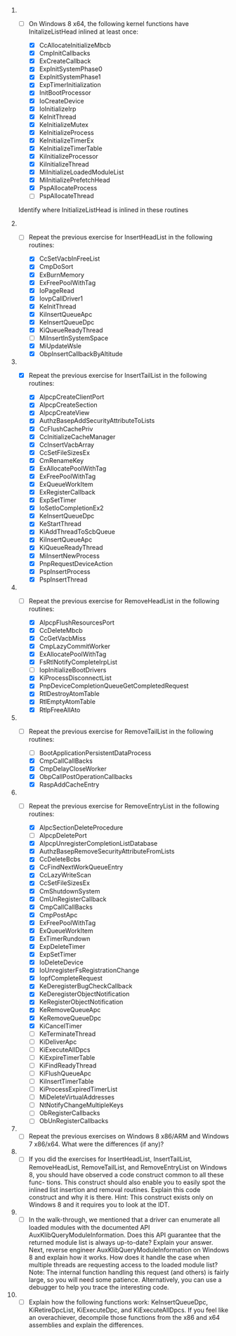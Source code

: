 1. - [ ] On Windows 8 x64, the following kernel functions have
	 	 InitalizeListHead inlined at least once:

		- [x] CcAllocateInitializeMbcb
		- [x] CmpInitCallbacks
		- [x] ExCreateCallback
		- [x] ExpInitSystemPhase0
		- [x] ExpInitSystemPhase1
		- [x] ExpTimerInitialization
		- [x] InitBootProcessor
		- [x] IoCreateDevice
		- [x] IoInitializeIrp
		- [x] KeInitThread
		- [x] KeInitializeMutex
		- [x] KeInitializeProcess
		- [x] KeInitializeTimerEx
		- [x] KeInitializeTimerTable
		- [x] KiInitializeProcessor
		- [x] KiInitializeThread
		- [x] MiInitializeLoadedModuleList
		- [x] MiInitializePrefetchHead
		- [x] PspAllocateProcess
		- [ ] PspAllocateThread

	Identify where InitializeListHead is inlined in these routines

2. - [ ]  Repeat the previous exercise for InsertHeadList in the
		  following routines:

		- [x] CcSetVacbInFreeList
		- [x] CmpDoSort
		- [x] ExBurnMemory
		- [x] ExFreePoolWithTag
		- [x] IoPageRead
		- [x] IovpCallDriver1
		- [x] KeInitThread
		- [x] KiInsertQueueApc
		- [x] KeInsertQueueDpc
		- [x] KiQueueReadyThread
		- [ ] MiInsertInSystemSpace
		- [x] MiUpdateWsle
		- [x] ObpInsertCallbackByAltitude

3. - [x]  Repeat the previous exercise for InsertTailList in the
		  following routines:

	  	- [x] AlpcpCreateClientPort
	  	- [x] AlpcpCreateSection
	  	- [x] AlpcpCreateView
	  	- [x] AuthzBasepAddSecurityAttributeToLists
	  	- [x] CcFlushCachePriv
		- [x] CcInitializeCacheManager
		- [x] CcInsertVacbArray
		- [x] CcSetFileSizesEx
		- [x] CmRenameKey
		- [x] ExAllocatePoolWithTag
		- [x] ExFreePoolWithTag
		- [x] ExQueueWorkItem
		- [x] ExRegisterCallback
		- [x] ExpSetTimer
		- [x] IoSetIoCompletionEx2
		- [x] KeInsertQueueDpc
		- [x] KeStartThread
		- [x] KiAddThreadToScbQueue
		- [x] KiInsertQueueApc
		- [x] KiQueueReadyThread
		- [x] MiInsertNewProcess
		- [x] PnpRequestDeviceAction
		- [x] PspInsertProcess
		- [x] PspInsertThread

4. - [ ] Repeat the previous exercise for RemoveHeadList
		 in the following routines:

		- [x] AlpcpFlushResourcesPort
		- [x] CcDeleteMbcb
		- [x] CcGetVacbMiss
		- [x] CmpLazyCommitWorker
		- [x] ExAllocatePoolWithTag
		- [x] FsRtlNotifyCompleteIrpList
		- [ ] IopInitializeBootDrivers
		- [x] KiProcessDisconnectList
		- [x] PnpDeviceCompletionQueueGetCompletedRequest
		- [x] RtlDestroyAtomTable
		- [x] RtlEmptyAtomTable
		- [x] RtlpFreeAllAto

5. - [ ] Repeat the previous exercise for RemoveTailList
		 in the following routines:

		- [ ] BootApplicationPersistentDataProcess
		- [x] CmpCallCallBacks
		- [x] CmpDelayCloseWorker
		- [x] ObpCallPostOperationCallbacks
		- [x] RaspAddCacheEntry

6. - [ ] Repeat the previous exercise for RemoveEntryList
		 in the following routines:

		- [x] AlpcSectionDeleteProcedure
		- [ ] AlpcpDeletePort
		- [x] AlpcpUnregisterCompletionListDatabase
		- [x] AuthzBasepRemoveSecurityAttributeFromLists
		- [x] CcDeleteBcbs
		- [x] CcFindNextWorkQueueEntry
		- [x] CcLazyWriteScan
		- [x] CcSetFileSizesEx
		- [x] CmShutdownSystem
		- [x] CmUnRegisterCallback
		- [x] CmpCallCallBacks
		- [x] CmpPostApc
		- [x] ExFreePoolWithTag
		- [x] ExQueueWorkItem
		- [x] ExTimerRundown
		- [x] ExpDeleteTimer
		- [x] ExpSetTimer
		- [x] IoDeleteDevice
		- [x] IoUnregisterFsRegistrationChange
		- [x] IopfCompleteRequest
		- [x] KeDeregisterBugCheckCallback
		- [x] KeDeregisterObjectNotification
		- [x] KeRegisterObjectNotification
		- [x] KeRemoveQueueApc
		- [x] KeRemoveQueueDpc
		- [x] KiCancelTimer
		- [ ] KeTerminateThread
		- [ ] KiDeliverApc
		- [ ] KiExecuteAllDpcs
		- [ ] KiExpireTimerTable
		- [ ] KiFindReadyThread
		- [ ] KiFlushQueueApc
		- [ ] KiInsertTimerTable
		- [ ] KiProcessExpiredTimerList
		- [ ] MiDeleteVirtualAddresses
		- [ ] NtNotifyChangeMultipleKeys
		- [ ] ObRegisterCallbacks
		- [ ] ObUnRegisterCallbacks

7. - [ ] Repeat the previous exercises on Windows 8 x86/ARM and Windows 7 
		 x86/x64. What were the differences (if any)?

8. - [ ] If you did the exercises for InsertHeadList, InsertTailList,
		 RemoveHeadList, RemoveTailList, and RemoveEntryList on Windows 8,
		 you should have observed a code construct common to all these func-
	 	 tions. This construct should also enable you to easily spot the inlined
		 list insertion and removal routines. Explain this code construct and
		 why it is there.
		 Hint: This construct exists only on Windows 8 and it requires you to
		 look at the IDT.

9. - [ ] In the walk-through, we mentioned that a driver can enumerate all
		 loaded modules with the documented API AuxKlibQueryModuleInformation.
		 Does this API guarantee that the returned module list is always
		 up-to-date? Explain your answer.
		 Next, reverse engineer AuxKlibQueryModuleInformation on Windows 8 and
		 explain how it works. How does it handle the case when multiple threads
		 are requesting access to the loaded module list? Note: The internal
		 function handling this request (and others) is fairly large, so you
		 will need some patience. Alternatively, you can use a debugger to help
		 you trace the interesting code.

10. - [ ] Explain how the following functions work: KeInsertQueueDpc,
		  KiRetireDpcList, KiExecuteDpc, and KiExecuteAllDpcs. If you feel like 
		  an overachiever, decompile those functions from the x86 and x64
		  assemblies and explain the differences.

